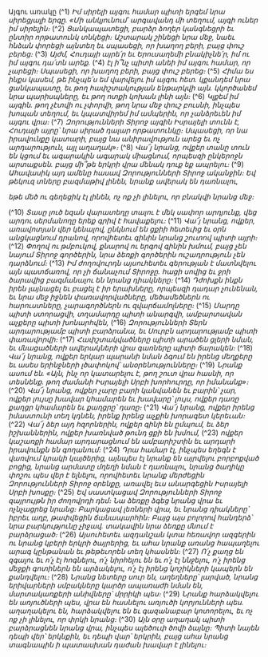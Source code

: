 
Այգու առակը
(^1) _Իմ սիրելի այգու համար պիտի երգեմ նրա սիրեցյալի երգը.
«Մի անկյունում՝ արգավանդ մի տեղում, այգի ուներ իմ սիրելին։_
(^2) _Ցանկապատեցի, բարձր ձողեր կանգնեցրի
եւ ընտիր որթատունկ տնկեցի։
Աշտարակ շինեցի նրա մեջ,
նաեւ հնձան փորեցի այնտեղ
եւ սպասեցի, որ խաղող բերի,
բայց փուշ բերեց։_
(^3) _Այժմ, Հուդայի այրե՛ր եւ Երուսաղեմի բնակիչնե՛ր,
իմ ու իմ այգու դա՛տն արեք._
(^4) _էլ ի՞նչ պիտի անեի իմ այգու համար, որ չարեցի։
Սպասեցի, որ խաղող բերի, բայց փուշ բերեց։_
(^5) _Հիմա ես ինքս կասեմ, թե ինչպե՛ս եմ վարվելու իմ այգու հետ.
կքանդեմ նրա ցանկապատը,
եւ թող հափշտակության ենթարկվի այն.
կկործանեմ նրա պարիսպները,
եւ թող ոտքի կոխան լինի այն։_
(^6) _Կլքեմ իմ այգին. թող չէտվի ու չփորվի,
թող նրա մեջ փուշ բուսնի, ինչպես խոպան տեղում,
եւ կպատվիրեմ իմ ամպերին, որ չանձրեւեն իմ այգու վրա։_
(^7) _Զորությունների Տիրոջ այգին Իսրայելի տունն է,
Հուդայի այրը՝ նրա սիրած դալար որթատունկը։
Սպասեցի, որ նա իրավունքը կատարի,
բայց նա անիրավություն արեց
եւ ոչ արդարություն, այլ աղաղակ»։_
(^8) _Վա՜յ նրանց, ովքեր տանը տուն են կցում
եւ ագարակին ագարակ միացնում,
որպեսզի ընկերոջն արտաքսեն.
բայց մի՞թե երկրի վրա մենակ դուք եք ապրելու։_
(^9) _Ահավասիկ այդ ամենը հասավ Զորությունների Տիրոջ ականջին։
Եվ թեկուզ տները բազմաթիվ լինեն,
նրանք ավերակ են դառնալու,_


_եթե մեծ ու գեղեցիկ էլ լինեն, ոչ ոք չի լինելու, որ բնակվի նրանց մեջ։_

(^10) _Տասը լուծ եզան վարատեղը տալու է մեկ սափոր արդյունք,
վեց արդու սերմանողը երեք գրիվ է հավաքելու։_
(^11) _Վա՜յ նրանց, ովքեր, առավոտյան վեր կենալով, ընկնում են ցքիի հետեւից
եւ օրն անցկացնում դրանով,
որովհետեւ գինին նրանց շուտով պիտի այրի։_
(^12) _Փողով ու թմբուկով, քնարով ու երգով գինին խմում,
բայց չեն նայում Տիրոջ գործերին,
նրա ձեռքի գործերին ուշադրություն չեն դարձնում։_
(^13) _Իմ ժողովուրդն այսուհետեւ գերության է մատնվելու այն պատճառով,
որ չի ճանաչում Տիրոջը.
հացի սովից եւ ջրի ծարավից բազմանալու են նրանց դիակները։_
(^14) _Դժոխքն ինքն իրեն լայնացել եւ բացել է իր երախները,
որպեսզի դադար չունենան,
եւ նրա մեջ իջնեն փառավորվածները, մեծամեծներն ու հարուստները,
չարագործներն ու զվարճամոլները։_
(^15) _Մարդը պիտի ստորացվի,
տղամարդը պիտի անարգվի,
ամբարտավան աչքերը պիտի խոնարհվեն,_
(^16) _Զորությունների Տերն արդարությամբ պիտի բարձրանա,
եւ Սուրբն արդարությամբ պիտի փառավորվի։_
(^17) _Հափշտակվածները պիտի արածեն ցլերի նման,
եւ մնացածների ավերակների վրա գառները պիտի ճարակեն։_
(^18) _Վա՜յ նրանց, ովքեր երկար պարանի նման ձգում են իրենց մեղքերը
եւ ասես երինջների լծափոկով՝ անօրենությունները։_
(^19) _Նրանք ասում են. «Այն, ինչ որ կատարելու է,
թող շուտ վրա հասնի, որ տեսնենք.
թող ժամանի Իսրայելի Սրբի խորհուրդը, որ իմանանք»։_
(^20) _Վա՜յ նրանց, ովքեր չարը բարի կանվանեն եւ բարին՝ չար,
ովքեր լույսը խավար կհամարեն եւ խավարը՝ լույս,
ովքեր դառը քաղցր կհամարեն եւ քաղցրը՝ դառը։_
(^21) _Վա՜յ նրանց, ովքեր իրենց իմաստունի տեղ կդնեն,
իրենք իրենց աչքին խորագետ կերեւան։_
(^22) _Վա՜յ ձեր այդ հզորներին, ովքեր գինի են ըմպում,
եւ ձեր իշխաններին, ովքեր խառնված թունդ ցքի են խմում,_
(^23) _ովքեր կաշառքի համար արդարացնում են ամբարիշտին
եւ արդարի իրավունքն են գողանում։_
(^24) _Դրա համար էլ, ինչպես եղեգն է վառվում կրակի կայծերից,
այնպես էլ նրանք են այրվելու բորբոքված բոցից,
նրանց արմատը մղեղի նման է դառնալու,
նրանց ծաղիկը փոշու պես վեր է ելնելու,
որովհետեւ նրանք մերժեցին Զորությունների Տիրոջ օրենքը,
առավել եւս անարգեցին Իսրայելի Սրբի խոսքը։_
(^25) _Եվ սաստկացավ Զորությունների Տիրոջ զայրույթն իր ժողովրդի դեմ։
Նա ձեռքը ձգեց նրանց վրա եւ ոչնչացրեց նրանց։ Բարկացավ լեռների վրա,
եւ նրանց դիակները՝ իբրեւ աղբ, թափվեցին ճանապարհին։
Բայց այս բոլորով հանդերձ՝ նրա բարկությունը չիջավ.
տակավին նրա ձեռքը մնում է բարձրացած։_
(^26) _Այսուհետեւ ազդանշան կտա հեռավոր ազգերին
ու նրանց կբերի երկրի ծայրերից,
եւ ահա նրանք առանց հապաղելու արագ կընթանան եւ թեթեւորեն տեղ կհասնեն։_
(^27) _Ո՛չ քաղց են զգալու եւ ո՛չ էլ հոգնելու,
ո՛չ նիրհելու են եւ ո՛չ էլ ննջելու,
ո՛չ իրենց մեջքի գոտիներն են արձակելու,
ո՛չ էլ իրենց կոշիկների կապերն են քանդվելու։_
(^28) _Նրանց նետերը սուր են, աղեղները՝ լարված,
նրանց երիվարների սմբակները կարծր ապառաժի նման են,
մարտակառքերի անիվները՝ մրրիկի պես։_
(^29) _Նրանք հարձակվելու են առյուծների պես,
վրա են հասնելու առյուծի կորյունների պես.
աղաղակելու են, հարձակվելու են եւ գազանաբար կոտորելու,
եւ ոչ ոք չի լինելու, որ փրկի նրանց։_
(^30) _Այն օրը աղաղակ պիտի բարձրացնեն նրանց վրա,
ինչպես ալեծուփ ծովի ձայնը։
Պիտի նայեն դեպի վեր՝ երկնքին,
եւ դեպի վար՝ երկրին,
բայց ահա նրանց տագնապին ի պատասխան դաժան խավար է լինելու։_

